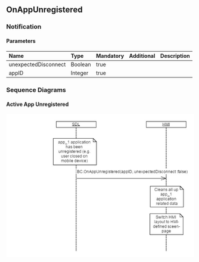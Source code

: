 ## OnAppUnregistered


### Notification

#### Parameters

|Name|Type|Mandatory|Additional|Description|
|:---|:---|:--------|:---------|:----------|
|unexpectedDisconnect|Boolean|true|||
|appID|Integer|true|||

### Sequence Diagrams
#### Active App Unregistered
![OnAppUnregistered](./assets/OnAppUnregistered.png)
